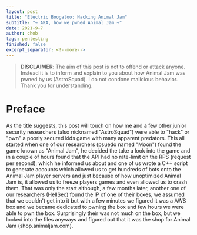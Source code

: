 ```yaml
---
layout: post
title: "Electric Boogaloo: Hacking Animal Jam"
subtitle: "~ AKA, how we pwned Animal Jam ~"
date: 2021-9-7
author: chob
tags: pentesting
finished: false
excerpt_separator: <!--more-->
---
```


> **DISCLAIMER**: The aim of this post is not to offend or attack anyone. Instead it is to inform and explain to you about how Animal Jam was pwned by us (AstroSquad). I do not condone malicious behavior. Thank you for understanding. 

# Preface
As the title suggests, this post will touch on how me and a few other junior security researchers (also nicknamed "AstroSquad") were able to "hack" or "pwn" a poorly secured kids game with many apparent predators. <!--more--> This all started when one of our researchers (psuedo named "Moon") found the game known as "Animal Jam", he decided the take a look into the game and in a couple of hours found that the API had no rate-limit on the RPS (request per second), which he informed us about and one of us wrote a C++ script to generate accounts which allowed us to get hundreds of bots onto the Animal Jam player servers and just because of how unoptimized Animal Jam is, it allowed us to freeze players games and even allowed us to crash them. That was only the start although, a few months later, another one of our researchers (HellSec) found the IP of one of their boxes, we assumed that we couldn't get into it but with a few minutes we figured it was a AWS box and we became dedicated to pwning the box and few hours we were able to pwn the box. Surprisingly their was not much on the box, but we looked into the files anyways and figured out that it was the shop for Animal Jam (shop.animaljam.com).
